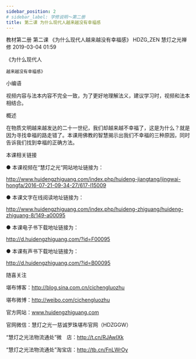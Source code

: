```yaml
---
sidebar_position: 2
# sidebar_label: 学修说明～第二册
title: 第二课 为什么现代人越来越没有幸福感
---
```


教材第二册 第二课 《为什么现代人越来越没有幸福感》
HDZG_ZEN 慧灯之光禅修 2019-03-04 01:59



《为什么现代人

    越来越没有幸福感》

 小编语 

视频内容与法本内容不完全一致，为了更好地理解法义，建议学习时，视频和法本相结合。

概述


在物质文明越来越发达的二十一世纪，我们却越来越不幸福了，这是为什么？就是因为寻找幸福的路走错了。本课用佛教的智慧揭示出我们不幸福的三种原因，同时告诉我们找到幸福的正确方法。






 本课相关链接 

●  本课视频在“慧灯之光“网站地址链接为：

http://www.huidengzhiguang.com/index.php/huideng-jiangtang/jingwai-hongfa/2016-07-21-09-34-27/617-l15009



●  本课文字在线阅读地址链接为：

http://www.huidengzhiguang.com/index.php/huideng-zhiguang/huideng-zhiguang-8/149-a00095



●  本课电子书下载地址链接为：

http://d.huidengzhiguang.com/?id=F00095



●  本课有声书下载地址链接为：

http://d.huidengzhiguang.com/?id=B00095



随喜关注



堪布博客：http://blog.sina.com.cn/cichengluozhu 

堪布微博：http://weibo.com/cichengluozhu 

官方网站：www.huidengzhiguang.com 

官网微信：慧灯之光一慈诚罗珠堪布官网（HDZGGW）



“慧灯之光法物流通处”微　店：http://t.cn/RJAwIXk

“慧灯之光法物流通处”淘宝店：http://tb.cn/FnLWrOy















